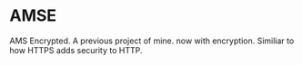 # AMSE
AMS Encrypted. A previous project of mine. now with encryption. Similiar to how HTTPS adds security to HTTP.
